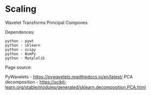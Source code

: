 # Scaling

Wavelet Transforms
Principal Compones




Dependences:
    
    python - pywt
    python - sklearn
    python - scipy
    python - NumPy
    python - Matplolib


Page source:

 PyWavelets - https://pywavelets.readthedocs.io/en/latest/
 PCA decomposition - https://scikit-learn.org/stable/modules/generated/sklearn.decomposition.PCA.html
